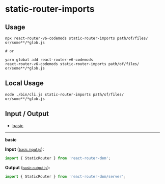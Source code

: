 # static-router-imports


## Usage

```
npx react-router-v6-codemods static-router-imports path/of/files/ or/some**/*glob.js

# or

yarn global add react-router-v6-codemods
react-router-v6-codemods static-router-imports path/of/files/ or/some**/*glob.js
```

## Local Usage
```
node ./bin/cli.js static-router-imports path/of/files/ or/some**/*glob.js
```

## Input / Output

<!--FIXTURES_TOC_START-->
* [basic](#basic)
<!--FIXTURES_TOC_END-->

<!--FIXTURES_CONTENT_START-->
---
<a id="basic">**basic**</a>

**Input** (<small>[basic.input.js](transforms/static-router-imports/__testfixtures__/basic.input.js)</small>):
```js
import { StaticRouter } from 'react-router-dom';

```

**Output** (<small>[basic.output.js](transforms/static-router-imports/__testfixtures__/basic.output.js)</small>):
```js
import { StaticRouter } from 'react-router-dom/server';

```
<!--FIXTURES_CONTENT_END-->